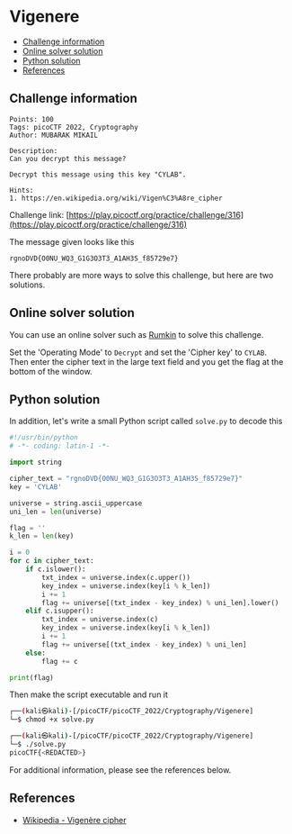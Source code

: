 # Vigenere

- [Challenge information](#challenge-information)
- [Online solver solution](#online-solver-solution)
- [Python solution](#python-solution)
- [References](#references)

## Challenge information
```
Points: 100
Tags: picoCTF 2022, Cryptography
Author: MUBARAK MIKAIL

Description:
Can you decrypt this message?

Decrypt this message using this key "CYLAB".

Hints:
1. https://en.wikipedia.org/wiki/Vigen%C3%A8re_cipher
```
Challenge link: [https://play.picoctf.org/practice/challenge/316](https://play.picoctf.org/practice/challenge/316)

The message given looks like this
```
rgnoDVD{O0NU_WQ3_G1G3O3T3_A1AH3S_f85729e7}
```

There probably are more ways to solve this challenge, but here are two solutions.

## Online solver solution

You can use an online solver such as [Rumkin](https://rumkin.com/tools/cipher/vigenere/) to solve this challenge.

Set the 'Operating Mode' to `Decrypt` and set the 'Cipher key' to `CYLAB`.  
Then enter the cipher text in the large text field and you get the flag at the bottom of the window.

## Python solution

In addition, let's write a small Python script called `solve.py` to decode this
```python
#!/usr/bin/python
# -*- coding: latin-1 -*-

import string

cipher_text = "rgnoDVD{O0NU_WQ3_G1G3O3T3_A1AH3S_f85729e7}"
key = 'CYLAB'

universe = string.ascii_uppercase
uni_len = len(universe)

flag = ''
k_len = len(key)

i = 0
for c in cipher_text:
    if c.islower():
        txt_index = universe.index(c.upper())
        key_index = universe.index(key[i % k_len])
        i += 1
        flag += universe[(txt_index - key_index) % uni_len].lower()
    elif c.isupper():
        txt_index = universe.index(c)
        key_index = universe.index(key[i % k_len])
        i += 1
        flag += universe[(txt_index - key_index) % uni_len]
    else:
        flag += c    

print(flag)
```

Then make the script executable and run it
```bash
┌──(kali㉿kali)-[/picoCTF/picoCTF_2022/Cryptography/Vigenere]
└─$ chmod +x solve.py       

┌──(kali㉿kali)-[/picoCTF/picoCTF_2022/Cryptography/Vigenere]
└─$ ./solve.py         
picoCTF{<REDACTED>}
```

For additional information, please see the references below.

## References

- [Wikipedia - Vigenère cipher](https://en.wikipedia.org/wiki/Vigen%C3%A8re_cipher)
